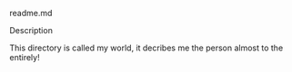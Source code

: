 readme.md


Description

This directory is called my world, it decribes me the person almost to the 
entirely! 
